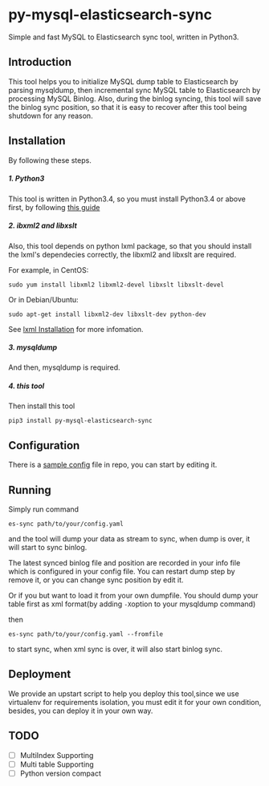 # py-mysql-elasticsearch-sync
Simple and fast MySQL to Elasticsearch sync tool, written in Python3.

## Introduction
This tool helps you to initialize MySQL dump table to Elasticsearch by parsing mysqldump, then incremental sync MySQL table to Elasticsearch by processing MySQL Binlog.
Also, during the binlog syncing, this tool will save the binlog sync position, so that it is easy to recover after this tool being shutdown for any reason.

## Installation
By following these steps.
##### 1. Python3
This tool is written in Python3.4, so you must install Python3.4 or above first, by following [this guide](https://docs.python.org/3.4/using/index.html)
##### 2. ibxml2 and libxslt
Also, this tool depends on python lxml package, so that you should install  the lxml's dependecies correctly, the libxml2 and libxslt are required.

For example, in CentOS:

```
sudo yum install libxml2 libxml2-devel libxslt libxslt-devel
```

Or in Debian/Ubuntu:

```
sudo apt-get install libxml2-dev libxslt-dev python-dev
```

See [lxml Installation](http://lxml.de/installation.html) for more infomation.
##### 3. mysqldump
And then, mysqldump is required.


##### 4. this tool
Then install this tool

```
pip3 install py-mysql-elasticsearch-sync
```

## Configuration
There is a [sample config](https://github.com/zhongbiaodev/py-mysql-elasticsearch-sync/blob/master/sample.yaml) file in repo, you can start by editing it.

## Running
Simply run command

```
es-sync path/to/your/config.yaml
```
and the tool will dump your data as stream to sync, when dump is over, it will start to sync binlog.

The latest synced binlog file and position are recorded in your info file which is configured in your config file. You can restart dump step by remove it, or you can change sync position by edit it.

Or if you  but want to load it from your own dumpfile. You should dump your table first as xml format(by adding ```-X```option to your mysqldump command) 

then

```
es-sync path/to/your/config.yaml --fromfile
```
to start sync, when xml sync is over, it will also start binlog sync.

## Deployment
We provide an upstart script to help you deploy this tool,since we use virtualenv for requirements isolation, you must edit it for your own condition, besides, you can deploy it in your own way.


## TODO
- [ ] MultiIndex Supporting
- [ ] Multi table Supporting
- [ ] Python version compact
